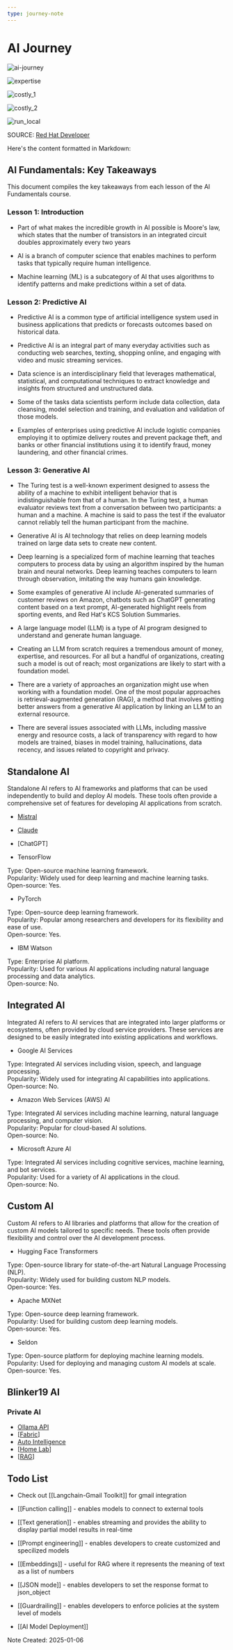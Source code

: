 ```yaml
---
type: journey-note
---
```


# AI Journey

![ai-journey](../attachments/ai-journey.png)

![expertise](../attachments/expertise.png)

![costly_1](../attachments/costly_1.png)

![costly_2](../attachments/costly_2.png)

![run_local](../attachments/run_local.png)

SOURCE: [Red Hat Developer](https://www.youtube.com/watch?v=tZj8j3fdXy4)

Here's the content formatted in Markdown:

## AI Fundamentals: Key Takeaways

This document compiles the key takeaways from each lesson of the AI Fundamentals course.

### Lesson 1: Introduction

* Part of what makes the incredible growth in AI possible is Moore's law, which states that the number of transistors in an integrated circuit doubles approximately every two years

* AI is a branch of computer science that enables machines to perform tasks that typically require human intelligence.

* Machine learning (ML) is a subcategory of AI that uses algorithms to identify patterns and make predictions within a set of data.

### Lesson 2: Predictive AI

* Predictive AI is a common type of artificial intelligence system used in business applications that predicts or forecasts outcomes based on historical data.

* Predictive AI is an integral part of many everyday activities such as conducting web searches, texting, shopping online, and engaging with video and music streaming services.

* Data science is an interdisciplinary field that leverages mathematical, statistical, and computational techniques to extract knowledge and insights from structured and unstructured data.

* Some of the tasks data scientists perform include data collection, data cleansing, model selection and training, and evaluation and validation of those models.

* Examples of enterprises using predictive AI include logistic companies employing it to optimize delivery routes and prevent package theft, and banks or other financial institutions using it to identify fraud, money laundering, and other financial crimes.

### Lesson 3: Generative AI

* The Turing test is a well-known experiment designed to assess the ability of a machine to exhibit intelligent behavior that is indistinguishable from that of a human. In the Turing test, a human evaluator reviews text from a conversation between two participants: a human and a machine. A machine is said to pass the test if the evaluator cannot reliably tell the human participant from the machine.

* Generative AI is AI technology that relies on deep learning models trained on large data sets to create new content.

* Deep learning is a specialized form of machine learning that teaches computers to process data by using an algorithm inspired by the human brain and neural networks. Deep learning teaches computers to learn through observation, imitating the way humans gain knowledge.

* Some examples of generative AI include AI-generated summaries of customer reviews on Amazon, chatbots such as ChatGPT generating content based on a text prompt, AI-generated highlight reels from sporting events, and Red Hat's KCS Solution Summaries.

* A large language model (LLM) is a type of AI program designed to understand and generate human language.

* Creating an LLM from scratch requires a tremendous amount of money, expertise, and resources. For all but a handful of organizations, creating such a model is out of reach; most organizations are likely to start with a foundation model.

* There are a variety of approaches an organization might use when working with a foundation model. One of the most popular approaches is retrieval-augmented generation (RAG), a method that involves getting better answers from a generative AI application by linking an LLM to an external resource.

* There are several issues associated with LLMs, including massive energy and resource costs, a lack of transparency with regard to how models are trained, biases in model training, hallucinations, data recency, and issues related to copyright and privacy.

## Standalone AI

Standalone AI refers to AI frameworks and platforms that can be used independently to build and deploy AI models. These tools often provide a comprehensive set of features for developing AI applications from scratch.

- [Mistral](https://console.mistral.ai/)
- [Claude](https://claude.ai/new)
- [ChatGPT]
  
  
- TensorFlow

Type: Open-source machine learning framework.\
Popularity: Widely used for deep learning and machine learning tasks.\
Open-source: Yes.

- PyTorch

Type: Open-source deep learning framework.\
Popularity: Popular among researchers and developers for its flexibility and ease of use.\
Open-source: Yes.

- IBM Watson

Type: Enterprise AI platform.\
Popularity: Used for various AI applications including natural language processing and data analytics.\
Open-source: No.

## Integrated AI

Integrated AI refers to AI services that are integrated into larger platforms or ecosystems, often provided by cloud service providers. These services are designed to be easily integrated into existing applications and workflows.

- Google AI Services

Type: Integrated AI services including vision, speech, and language processing.\
Popularity: Widely used for integrating AI capabilities into applications.\
Open-source: No.

- Amazon Web Services (AWS) AI

Type: Integrated AI services including machine learning, natural language processing, and computer vision.\
Popularity: Popular for cloud-based AI solutions.\
Open-source: No.

- Microsoft Azure AI

Type: Integrated AI services including cognitive services, machine learning, and bot services.\
Popularity: Used for a variety of AI applications in the cloud.\
Open-source: No.

## Custom AI

Custom AI refers to AI libraries and platforms that allow for the creation of custom AI models tailored to specific needs. These tools often provide flexibility and control over the AI development process.

- Hugging Face Transformers

Type: Open-source library for state-of-the-art Natural Language Processing (NLP).\
Popularity: Widely used for building custom NLP models.\
Open-source: Yes.

- Apache MXNet

Type: Open-source deep learning framework.\
Popularity: Used for building custom deep learning models.\
Open-source: Yes.

- Seldon

Type: Open-source platform for deploying machine learning models.\
Popularity: Used for deploying and managing custom AI models at scale.\
Open-source: Yes.

## Blinker19 AI

### Private AI

- [Ollama API]()
- [[Fabric]]
- [Auto Intelligence](https://github.com/r3dact3d/Auto-Intelligence)
- [[Home Lab]]
- [[RAG]]


## Todo List

- Check out [[Langchain-Gmail Toolkit]] for gmail integration


- [[Function calling]] - enables models to connect to external tools
- [[Text generation]] - enables streaming and provides the ability to display partial model results in real-time
- [[Prompt engineering]] - enables developers to create customized and specilized models
- [[Embeddings]] - useful for RAG where it represents the meaning of text as a list of numbers
- [[JSON mode]] - enables developers to set the response format to json_object
- [[Guardrailing]] - enables developers to enforce policies at the system level of models
- [[AI Model Deployment]]

Note Created: 2025-01-06




[//begin]: # "Autogenerated link references for markdown compatibility"
[Fabric]: Fabric.md "Fabric"
[Home Lab]: <Home Lab.md> "Home Lab"
[RAG]: ../AI/RAG.md "RAG"
[//end]: # "Autogenerated link references"

